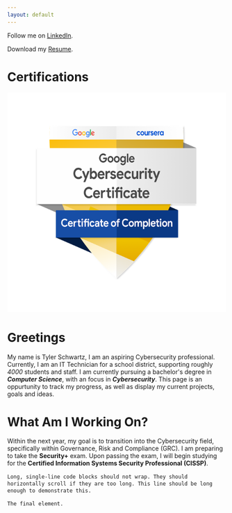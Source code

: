 ```yaml
---
layout: default
---
```


Follow me on [LinkedIn](https://www.linkedin.com/in/tyler-schwartz-3003a2196/).

Download my [Resume](https://github.com/schwartztyler98/tschwartz.github.io/blob/main/tschwartz_resume_August_2024.pdf).

# Certifications 

![Google Cybersecurity Certificate](https://github.com/schwartztyler98/tschwartz.github.io/blob/main/GCC.png)

# Greetings

My name is Tyler Schwartz, I am an aspiring Cybersecurity professional. Currently, I am an IT Technician for a school district, supporting roughly _4000_ students and staff. I am currently pursuing a bachelor's degree in _**Computer Science**_, with an focus in _**Cybersecurity**_. This page is an oppurtunity to track my progress, as well as display my current projects, goals and ideas. 

# What Am I Working On?

Within the next year, my goal is to transition into the Cybersecurity field, specifically within Governance, Risk and Compliance (GRC). I am preparing to take the **Security+** exam. Upon passing the exam, I will begin studying for the **Certified Information Systems Security Professional (CISSP)**.

```
Long, single-line code blocks should not wrap. They should horizontally scroll if they are too long. This line should be long enough to demonstrate this.
```

```
The final element.
```
